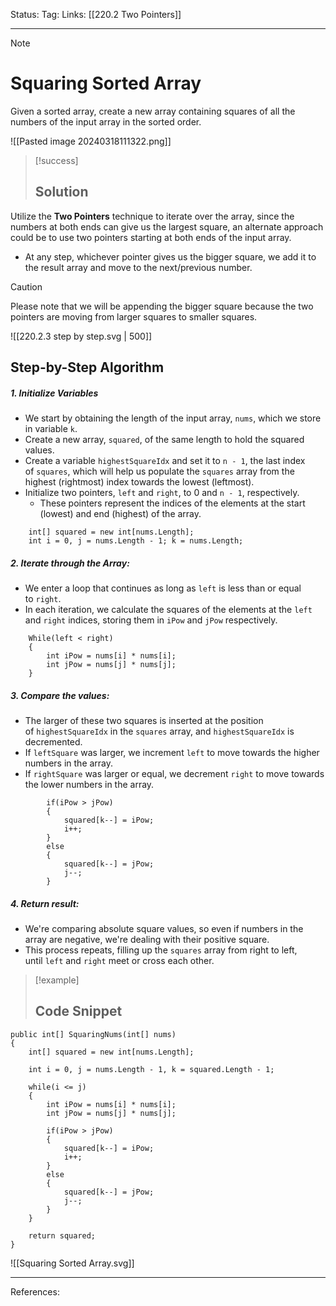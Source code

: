 Status: 
Tag:
Links: [[220.2 Two Pointers]]

---
> [!note] 
>  # Squaring Sorted Array

Given a sorted array, create a new array containing squares of all the numbers of the input array in the sorted order.

![[Pasted image 20240318111322.png]]

> [!success] 
> ## Solution 

Utilize the **Two Pointers** technique to iterate over the array, since the numbers at both ends can give us the largest square, an alternate approach could be to use two pointers starting at both ends of the input array.

   - At any step, whichever pointer gives us the bigger square, we add it to the result array and move to the next/previous number.

> [!caution] 
> Please note that we will be appending the bigger square because the two pointers are moving from larger squares to smaller squares.


![[220.2.3 step by step.svg | 500]]

## Step-by-Step Algorithm

##### 1. Initialize Variables

   - We start by obtaining the length of the input array, `nums`, which we store in variable `k`.
   - Create a new array, `squared`, of the same length to hold the squared values.
   - Create a variable `highestSquareIdx` and set it to `n - 1`, the last index of `squares`, which will help us populate the `squares` array from the highest (rightmost) index towards the lowest (leftmost).
   - Initialize two pointers, `left` and `right`, to 0 and `n - 1`, respectively.
	   - These pointers represent the indices of the elements at the start (lowest) and end (highest) of the array.

``` run-csharp
	int[] squared = new int[nums.Length];
	int i = 0, j = nums.Length - 1; k = nums.Length;
```

##### 2. **Iterate through the Array:**

   - We enter a loop that continues as long as `left` is less than or equal to `right`.
   - In each iteration, we calculate the squares of the elements at the `left` and `right` indices, storing them in `iPow` and `jPow` respectively.

``` run-csharp
	While(left < right)
	{
		int iPow = nums[i] * nums[i]; 
		int jPow = nums[j] * nums[j];
	}
```

##### 3. Compare the values:

   - The larger of these two squares is inserted at the position of `highestSquareIdx` in the `squares` array, and `highestSquareIdx` is decremented.
   - If `leftSquare` was larger, we increment `left` to move towards the higher numbers in the array.
   - If `rightSquare` was larger or equal, we decrement `right` to move towards the lower numbers in the array.

``` run-csharp
		if(iPow > jPow)
		{
			squared[k--] = iPow;
			i++;
		} 
		else
		{
			squared[k--] = jPow;
			j--;
		}
```

##### 4. Return result:

   - We're comparing absolute square values, so even if numbers in the array are negative, we're dealing with their positive square.
   - This process repeats, filling up the `squares` array from right to left, until `left` and `right` meet or cross each other.


> [!example] 
>  ## Code Snippet

``` run-csharp
public int[] SquaringNums(int[] nums)
{
	int[] squared = new int[nums.Length];
	
	int i = 0, j = nums.Length - 1, k = squared.Length - 1;
	
	while(i <= j)
	{
		int iPow = nums[i] * nums[i];
		int jPow = nums[j] * nums[j];
		
		if(iPow > jPow)
		{
			squared[k--] = iPow;
			i++;
		} 
		else
		{
			squared[k--] = jPow;
			j--;
		}
	}

	return squared;
}

```

![[Squaring Sorted Array.svg]]

---
References: